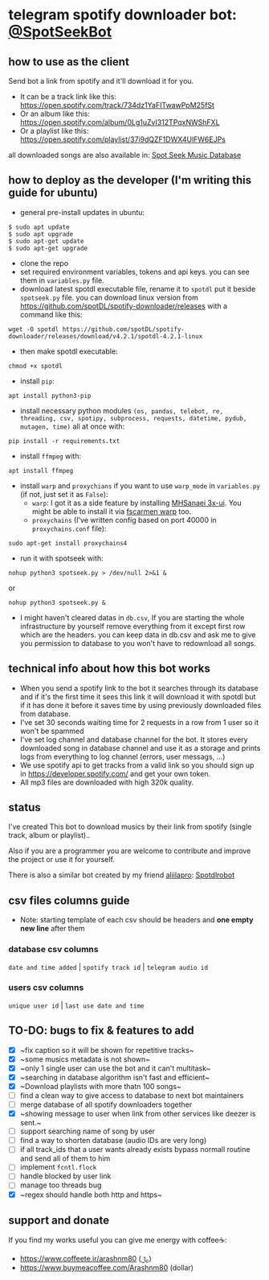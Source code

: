 # telegram spotify downloader bot: [@SpotSeekBot](https://t.me/SpotSeekBot)

## how to use as the client
Send bot a link from spotify and it'll download it for you.
  - It can be a track link like this:
https://open.spotify.com/track/734dz1YaFITwawPpM25fSt
  - Or an album like this:
https://open.spotify.com/album/0Lg1uZvI312TPqxNWShFXL
  - Or a playlist like this:
https://open.spotify.com/playlist/37i9dQZF1DWX4UlFW6EJPs

all downloaded songs are also available in: [Spot Seek Music Database](https://t.me/+wAztHySpQcdkZjk0)

## how to deploy as the developer (I'm writing this guide for ubuntu)
- general pre-install updates in ubuntu:
```
$ sudo apt update
$ sudo apt upgrade
$ sudo apt-get update
$ sudo apt-get upgrade
```
- clone the repo
- set required environment variables, tokens and api keys. you can see them in `variables.py` file.
- download latest spotdl executable file, rename it to `spotdl` put it beside `spotseek.py` file. you can download linux version from https://github.com/spotDL/spotify-downloader/releases with a command like this:
```
wget -O spotdl https://github.com/spotDL/spotify-downloader/releases/download/v4.2.1/spotdl-4.2.1-linux
```
- then make spotdl executable:
```
chmod +x spotdl
```
- install `pip`:
```
apt install python3-pip
```
- install necessary python modules `(os, pandas, telebot, re, threading, csv, spotipy, subprocess, requests, datetime, pydub, mutagen, time)` all at once with:
```
pip install -r requirements.txt
```
- install `ffmpeg` with:
```
apt install ffmpeg
```
- install `warp` and `proxychians` if you want to use `warp_mode` in `variables.py` (if not, just set it as `False`):
  - `warp`: I got it as a side feature by installing [MHSanaei 3x-ui](https://github.com/MHSanaei/3x-ui). You might be able to install it via [fscarmen warp](https://github.com/fscarmen/warp) too.
  - `proxychains` (I've written config based on port 40000 in `proxychains.conf` file):
```
sudo apt-get install proxychains4
```
- run it with spotseek with:
```
nohup python3 spotseek.py > /dev/null 2>&1 &
```
or
```
nohup python3 spotseek.py &
```
- I might haven't cleared datas in `db.csv`, If you are starting the whole infrastructure by yourself remove everything from it except first row which are the headers. you can keep data in db.csv and ask me to give you permission to database to you won't have to redownload all songs.

## technical info about how this bot works
- When you send a spotify link to the bot it searches through its database and if it's the first time it sees this link it will download it with spotdl but if it has done it before it saves time by using previously downloaded files from database.
- I've set 30 seconds waiting time for 2 requests in a row from 1 user so it won't be spammed
- I've set log channel and database channel for the bot. It stores every downloaded song in database channel and use it as a storage and prints logs from everything to log channel (errors, user messags, ...)
- We use spotify api to get tracks from a valid link so you should sign up in https://developer.spotify.com/ and get your own token.
- All mp3 files are downloaded with high 320k quality.

## status
I've created This bot to download musics by their link from spotify (single track, album or playlist)..

Also if you are a programmer you are welcome to contribute and improve the project or use it for yourself.

There is also a similar bot created by my friend [aliilapro](https://github.com/ALIILAPRO): [Spotdlrobot](https://t.me/Spotdlrobot)

## csv files columns guide
- Note: starting template of each csv should be headers and **one empty new line** after them
### database csv columns
`date and time added` | `spotify track id` | `telegram audio id`
### users csv columns
`unique user id` | `last use date and time`

## TO-DO: bugs to fix & features to add
- [x] ~fix caption so it will be shown for repetitive tracks~
- [x] ~some musics metadata is not shown~
- [x] ~only 1 single user can use the bot and it can't multitask~
- [x] ~searching in database algorithm isn't fast and efficient~
- [x] ~Download playlists with more thatn 100 songs~
- [ ] find a clean way to give access to database to next bot maintainers
- [ ] merge database of all spotify downloaders together
- [x] ~showing message to user when link from other services like deezer is sent.~
- [ ] support searching name of song by user
- [ ] find a way to shorten database (audio IDs are very long)
- [ ] if all track_ids that a user wants already exists bypass normall routine and send all of them to him
- [ ] implement `fcntl.flock`
- [ ] handle blocked by user link
- [ ] manage too threads bug
- [x] ~regex should handle both http and https~

## support and donate
If you find my works useful you can give me energy with coffee☕️:
- https://www.coffeete.ir/arashnm80 (﷼)
- https://www.buymeacoffee.com/Arashnm80 (dollar)
